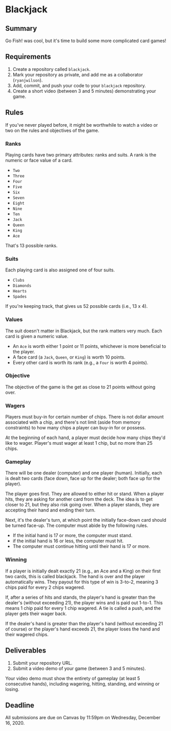 # Blackjack

## Summary

Go Fish! was cool, but it's time to build some more complicated card games!

## Requirements

1. Create a repository called `blackjack`.
2. Mark your repository as private, and add me as a collaborator \(`ryanjwilson`\).
3. Add, commit, and push your code to your `blackjack` repository.
4. Create a short video \(between 3 and 5 minutes\) demonstrating your game.

## Rules

If you've never played before, it might be worthwhile to watch a video or two on the rules and objectives of the game.

### Ranks

Playing cards have two primary attributes: ranks and suits. A rank is the numeric or face value of a card.

* `Two`
* `Three`
* `Four`
* `Five`
* `Six`
* `Seven`
* `Eight`
* `Nine`
* `Ten`
* `Jack`
* `Queen`
* `King`
* `Ace`

That's 13 possible ranks.

### Suits

Each playing card is also assigned one of four suits.

* `Clubs`
* `Diamonds`
* `Hearts`
* `Spades`

If you're keeping track, that gives us 52 possible cards \(i.e., 13 x 4\).

### Values

The suit doesn't matter in Blackjack, but the rank matters very much. Each card is given a numeric value.

* An `Ace` is worth either 1 point or 11 points, whichever is more beneficial to the player.
* A face card \(a `Jack`, `Queen`, or `King`\) is worth 10 points.
* Every other card is worth its rank \(e.g., a `Four` is worth 4 points\).

### Objective

The objective of the game is the get as close to 21 points without going over.

### Wagers

Players must buy-in for certain number of chips. There is not dollar amount associated with a chip, and there's not limit \(aside from memory constraints\) to how many chips a player can buy-in for or possess.

At the beginning of each hand, a player must decide how many chips they'd like to wager. Player's must wager at least 1 chip, but no more than 25 chips.

### Gameplay

There will be one dealer \(computer\) and one player \(human\). Initially, each is dealt two cards \(face down, face up for the dealer; both face up for the player\).

The player goes first. They are allowed to either hit or stand. When a player hits, they are asking for another card from the deck. The idea is to get closer to 21, but they also risk going over. When a player stands, they are accepting their hand and ending their turn.

Next, it's the dealer's turn, at which point the initially face-down card should be turned face-up. The computer must abide by the following rules.

* If the initial hand is 17 or more, the computer must stand.
* if the initial hand is 16 or less, the computer must hit.
* The computer must continue hitting until their hand is 17 or more.

### Winning

If a player is initially dealt exactly 21 \(e.g., an Ace and a King\) on their first two cards, this is called blackjack. The hand is over and the player automatically wins. They payout for this type of win is 3-to-2, meaning 3 chips paid for every 2 chips wagered.

If, after a series of hits and stands, the player's hand is greater than the dealer's \(without exceeding 21\), the player wins and is paid out 1-to-1. This means 1 chip paid for every 1 chip wagered. A tie is called a push, and the player gets their wager back.

If the dealer's hand is greater than the player's hand \(without exceeding 21 of course\) or the player's hand exceeds 21, the player loses the hand and their wagered chips.

## Deliverables

1. Submit your repository URL.
2. Submit a video demo of your game \(between 3 and 5 minutes\).

Your video demo must show the entirety of gameplay \(at least 5 consecutive hands\), including wagering, hitting, standing, and winning or losing.

## Deadline

All submissions are due on Canvas by 11:59pm on Wednesday, December 16, 2020.

